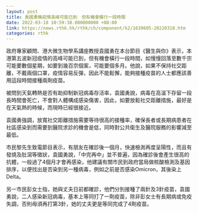 ```yaml
---
layout: post
title: 袁國勇稱疫情高峰可能已到　但有機會橫行一段時間
date: 2022-03-18 10:59:38.000000000 +08:00
link: https://news.rthk.hk/rthk/ch/component/k2/1639605-20220318.htm
categories: rthk
---
```


政府專家顧問、港大微生物學系講座教授袁國勇在本台節目《醫生與你》表示，本港第五波新冠疫情的高峰可能已到，但有機會橫行一段時間，如慢慢回落至數千宗可能要數個星期，如要到幾百宗個案，可能要個多月。他說，如果不保持社交距離，不戴兩個口罩，疫情容易反彈，因此不能鬆懈，能夠接種疫苗的人士都應該善用這段時間接種兩劑疫苗。

被問到天氣轉熱是否有助抑制新冠病毒存活率，袁國勇說，病毒在高溫下存留一段長時間會死亡，不會對人體構成感染傷害，因此，如要放鬆社交距離措施，最好是在天氣熱的時候，而現時已經很接近。

袁國勇強調，放寬社交距離措施需要等待很高的接種率，確保長者或長期病患者在社區感染到而需要到醫院求診的機會是低，同時對公共衛生及醫院服務的影響減至最低。

市民黎先生致電節目表示，有朋友在確診後一個月，快速檢測再度呈陽性，而且有發燒及肚瀉等徵狀，袁國勇說，「中完再中」並不普遍，因為確診後會產生很高的抗體，一般過了4個月才會再感染，他建議有關市民到政府當局做核酸檢測及基因排序，以便找出是否染到另一種病毒，例如之前是否感染Omicron，其後染上Delta。

另一市民彭女士指，她與丈夫日前都確診，他們分別接種了兩針及3針疫苗，袁國勇說，二人感染新冠病毒，基本上等同打了一劑疫苗，除非彭女士有長期病或免疫失調，否則毋須再打第3針，她的丈夫更是等同完成了4劑疫苗。
